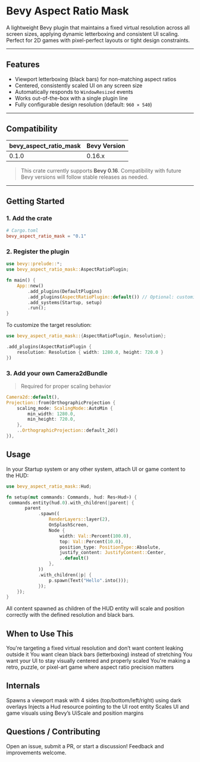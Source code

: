# Bevy Aspect Ratio Mask

A lightweight Bevy plugin that maintains a fixed virtual resolution across all screen sizes, applying dynamic letterboxing and consistent UI scaling. Perfect for 2D games with pixel-perfect layouts or tight design constraints.

---

## Features

- Viewport letterboxing (black bars) for non-matching aspect ratios  
- Centered, consistently scaled UI on any screen size  
- Automatically responds to `WindowResized` events  
- Works out-of-the-box with a single plugin line  
- Fully configurable design resolution (default: `960 × 540`)  

---

## Compatibility

| bevy_aspect_ratio_mask | Bevy Version |
|-|-|
| 0.1.0 | 0.16.x |

> This crate currently supports **Bevy 0.16**. Compatibility with future Bevy versions will follow stable releases as needed.

---

## Getting Started

### 1. Add the crate

```toml
# Cargo.toml
bevy_aspect_ratio_mask = "0.1"
```

### 2. Register the plugin

```rust
use bevy::prelude::*;
use bevy_aspect_ratio_mask::AspectRatioPlugin;

fn main() {
    App::new()
        .add_plugins(DefaultPlugins)
        .add_plugins(AspectRatioPlugin::default()) // Optional: customize resolution
        .add_systems(Startup, setup)
        .run();
}
```

To customize the target resolution:

```rust
use bevy_aspect_ratio_mask::{AspectRatioPlugin, Resolution};

.add_plugins(AspectRatioPlugin {
    resolution: Resolution { width: 1280.0, height: 720.0 }
})
```

### 3. Add your own Camera2dBundle

> Required for proper scaling behavior

```rust
Camera2d::default(),
Projection::from(OrthographicProjection {
    scaling_mode: ScalingMode::AutoMin {
        min_width: 1280.0,
        min_height: 720.0,
    },
    ..OrthographicProjection::default_2d()
}),
```


## Usage

In your Startup system or any other system, attach UI or game content to the HUD:

```rust
use bevy_aspect_ratio_mask::Hud;

fn setup(mut commands: Commands, hud: Res<Hud>) {
 commands.entity(hud.0).with_children(|parent| {
       parent
            .spawn((
                RenderLayers::layer(2),
                OnSplashScreen,
                Node {
                    width: Val::Percent(100.0),
                    top: Val::Percent(10.0),
                    position_type: PositionType::Absolute,
                    justify_content: JustifyContent::Center,
                    ..default()
                },
            ))
            .with_children(|p| {
                p.spawn(Text("Hello".into()));
            });
    });
}
```

All content spawned as children of the HUD entity will scale and position correctly with the defined resolution and black bars.

## When to Use This

You're targeting a fixed virtual resolution and don’t want content leaking outside it
You want clean black bars (letterboxing) instead of stretching
You want your UI to stay visually centered and properly scaled
You're making a retro, puzzle, or pixel-art game where aspect ratio precision matters

## Internals

Spawns a viewport mask with 4 sides (top/bottom/left/right) using dark overlays
Injects a Hud resource pointing to the UI root entity
Scales UI and game visuals using Bevy’s UiScale and position margins

## Questions / Contributing

Open an issue, submit a PR, or start a discussion! Feedback and improvements welcome.


